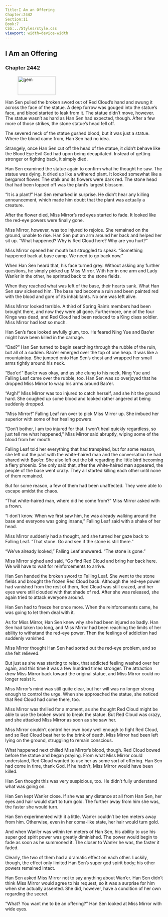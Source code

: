 ```yaml
---
Title:I Am an Offering 
Chapter:2442 
Section:11 
Book:7 
CSS:../Styles/style.css 
viewport: width=device-width
---
```

  
## I Am an Offering
### Chapter 2442
  
<figure>
	<img src="../Images/gem.gif" alt="gem" id="gem" width="120" height="60" />
</figure>
  

  
Han Sen pulled the broken sword out of Red Cloud’s hand and swung it across the face of the statue. A deep furrow was gouged into the statue’s face, and blood started to leak from it. The statue didn’t move, however. The statue wasn’t as hard as Han Sen had expected, though. After a few more of those strikes, the stone statue’s head fell off.

The severed neck of the statue gushed blood, but it was just a statue. Where the blood came from, Han Sen had no idea.

Strangely, once Han Sen cut off the head of the statue, it didn’t behave like the Blood Eye Evil God had upon being decapitated. Instead of getting stronger or fighting back, it simply died.

Han Sen examined the statue again to confirm what he thought he saw. The statue was dying. It dried up like a withered plant. It looked somewhat like a bergamot flower. The stalk and its flowers were dark red. The stone head that had been lopped off was the plant’s largest blossom.

“It is a plant!” Han Sen remarked in surprise. He didn’t hear any killing announcement, which made him doubt that the plant was actually a creature.

After the flower died, Miss Mirror’s red eyes started to fade. It looked like the red-eye powers were finally gone.

Miss Mirror, however, was too injured to rejoice. She remained on the ground, unable to rise. Han Sen put an arm around her back and helped her sit up. “What happened? Why is Red Cloud here? Why are you hurt?”

Miss Mirror opened her mouth but struggled to speak. “Something happened back at base camp. We need to go back now.”

When Han Sen heard that, his face turned grey. Without asking any further questions, he simply picked up Miss Mirror. With her in one arm and Lady Wan’er in the other, he sprinted back to the stone fields.

When they reached what was left of the base, their hearts sank. What Han Sen saw sickened him. The base had become a ruin and been painted red with the blood and gore of its inhabitants. No one was left alive.

Miss Mirror looked terrible. A third of Spring Rain’s members had been brought there, and now they were all gone. Furthermore, one of the four Kings was dead, and Red Cloud had been reduced to a King class soldier. Miss Mirror had lost so much.

Han Sen’s face looked awfully glum, too. He feared Ning Yue and Bao’er might have been killed in the carnage.

“Dad?” Han Sen turned to begin searching through the rubble of the ruin, but all of a sudden. Bao’er emerged over the top of one heap. It was like a mountaintop. She jumped onto Han Sen’s chest and wrapped her small arms tightly around his neck.

“Bao’er!” Bao’er was okay, and as she clung to his neck, Ning Yue and Falling Leaf came over the rubble, too. Han Sen was so overjoyed that he dropped Miss Mirror to wrap his arms around Bao’er.

“Argh!” Miss Mirror was too injured to catch herself, and she hit the ground hard. She coughed up some blood and looked rather angered at being suddenly dropped.

“Miss Mirror!” Falling Leaf ran over to pick Miss Mirror up. She imbued her superior with some of her healing powers.

“Don’t bother, I am too injured for that. I won’t heal quickly regardless, so just tell me what happened,” Miss Mirror said abruptly, wiping some of the blood from her mouth.

Falling Leaf told her everything that had transpired, but for some reason, she left out the part with the white-haired man and the conversation he had shared with Bao’er. She also left out the bit regarding the little bird becoming a fiery phoenix. She only said that, after the white-haired man appeared, the people of the base went crazy. They all started killing each other until none of them remained.

But for some reason, a few of them had been unaffected. They were able to escape amidst the chaos.

“That white-haired man, where did he come from?” Miss Mirror asked with a frown.

“I don’t know. When we first saw him, he was already walking around the base and everyone was going insane,” Falling Leaf said with a shake of her head.

Miss Mirror suddenly had a thought, and she turned her gaze back to Falling Leaf. “That stone. Go and see if the stone is still there.”

“We’ve already looked,” Falling Leaf answered. “The stone is gone.”

Miss Mirror sighed and said, “Go find Red Cloud and bring her back here. We will have to wait for reinforcements to arrive.

Han Sen handed the broken sword to Falling Leaf. She went to the stone fields and brought the frozen Red Cloud back. Although the red-eye power had vanished from the rest of them, Red Cloud was still crazed, and her eyes were still clouded with that shade of red. After she was released, she again tried to attack everyone around.

Han Sen had to freeze her once more. When the reinforcements came, he was going to let them deal with it.

As for Miss Mirror, Han Sen knew why she had been injured so badly. Han Sen had taken too long, and Miss Mirror had been reaching the limits of her ability to withstand the red-eye power. Then the feelings of addiction had suddenly vanished.

Miss Mirror thought Han Sen had sorted out the red-eye problem, and so she felt relieved.

But just as she was starting to relax, that addicted feeling washed over her again, and this time it was a few hundred times stronger. The attraction drew Miss Mirror back toward the original statue, and Miss Mirror could no longer resist it.

Miss Mirror’s mind was still quite clear, but her will was no longer strong enough to control the urge. When she approached the statue, she noticed that Red Cloud had come there, too.

Miss Mirror was thrilled for a moment, as she thought Red Cloud might be able to use the broken sword to break the statue. But Red Cloud was crazy, and she attacked Miss Mirror as soon as she saw her.

Miss Mirror couldn’t control her own body well enough to fight Red Cloud, and so Red Cloud beat her to the brink of death. Miss Mirror had been left lying on the ground, struggling to remain conscious.

What happened next chilled Miss Mirror’s blood, though. Red Cloud bowed before the statue and began praying. From what Miss Mirror could understand, Red Cloud wanted to use her as some sort of offering. Han Sen had come in time, thank God. If he hadn’t, Miss Mirror would have been killed.

Han Sen thought this was very suspicious, too. He didn’t fully understand what was going on.

Han Sen kept Wan’er close. If she was any distance at all from Han Sen, her eyes and hair would start to turn gold. The further away from him she was, the faster she would turn.

Han Sen experimented with it a little. Wan’er couldn’t be ten meters away from him. Otherwise, even in her coma-like state, her hair would turn gold.

And when Wan’er was within ten meters of Han Sen, his ability to use his super god spirit power was greatly diminished. The power would begin to fade as soon as he summoned it. The closer to Wan’er he was, the faster it faded.

Clearly, the two of them had a dramatic effect on each other. Luckily, though, the effect only limited Han Sen’s super god spirit body; his other powers remained intact.

Han Sen asked Miss Mirror not to say anything about Wan’er. Han Sen didn’t think Miss Mirror would agree to his request, so it was a surprise for him when she actually assented. She did, however, have a condition of her own regarding the secret.

“What? You want me to be an offering?” Han Sen looked at Miss Mirror with wide eyes.